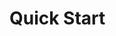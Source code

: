 <!--
SPDX-FileCopyrightText: © 2024 Siemens Healthcare GmbH
SPDX-License-Identifier: MIT
-->

# Quick Start